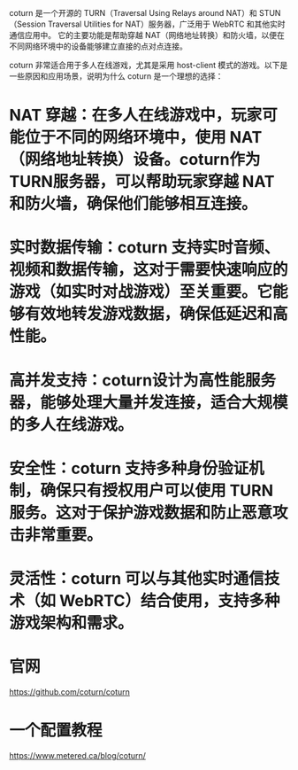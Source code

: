 coturn 是一个开源的 TURN（Traversal Using Relays around NAT）和 STUN（Session Traversal Utilities for NAT）服务器，广泛用于 WebRTC 和其他实时通信应用中。
它的主要功能是帮助穿越 NAT（网络地址转换）和防火墙，以便在不同网络环境中的设备能够建立直接的点对点连接。

coturn 非常适合用于多人在线游戏，尤其是采用 host-client 模式的游戏。以下是一些原因和应用场景，说明为什么 coturn 是一个理想的选择：

# NAT 穿越：在多人在线游戏中，玩家可能位于不同的网络环境中，使用 NAT（网络地址转换）设备。coturn作为 TURN服务器，可以帮助玩家穿越 NAT 和防火墙，确保他们能够相互连接。

# 实时数据传输：coturn 支持实时音频、视频和数据传输，这对于需要快速响应的游戏（如实时对战游戏）至关重要。它能够有效地转发游戏数据，确保低延迟和高性能。

# 高并发支持：coturn设计为高性能服务器，能够处理大量并发连接，适合大规模的多人在线游戏。

# 安全性：coturn 支持多种身份验证机制，确保只有授权用户可以使用 TURN 服务。这对于保护游戏数据和防止恶意攻击非常重要。

# 灵活性：coturn 可以与其他实时通信技术（如 WebRTC）结合使用，支持多种游戏架构和需求。


# 官网
https://github.com/coturn/coturn



# 一个配置教程
https://www.metered.ca/blog/coturn/

























